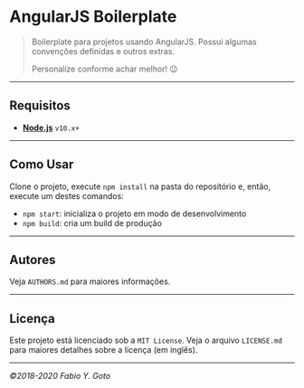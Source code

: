 # AngularJS Boilerplate

> Boilerplate para projetos usando AngularJS. Possui algumas convenções definidas e outros extras.
> 
> Personalize conforme achar melhor! :wink:

----------------------------------------------------------------------

## Requisitos

- [**Node.js**](https://nodejs.org) `v10.x+`

----------------------------------------------------------------------

## Como Usar

Clone o projeto, execute `npm install` na pasta do repositório e, então, execute um destes comandos:

- `npm start`: inicializa o projeto em modo de desenvolvimento
- `npm build`: cria um build de produção

----------------------------------------------------------------------

## Autores

Veja `AUTHORS.md` para maiores informações.

----------------------------------------------------------------------

## Licença

Este projeto está licenciado sob a `MIT License`. Veja o arquivo `LICENSE.md` para maiores detalhes sobre a licença (em inglês).

----------------------------------------------------------------------

_©2018-2020 Fabio Y. Goto_
